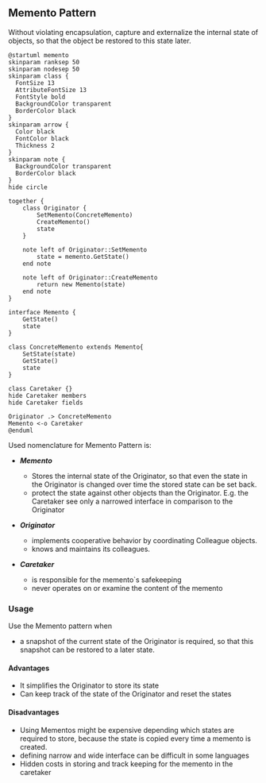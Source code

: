 ## Memento Pattern

Without violating encapsulation, capture and externalize the internal state of objects, so that the object be restored to this state later.

```plantuml
@startuml memento
skinparam ranksep 50
skinparam nodesep 50
skinparam class {
  FontSize 13
  AttributeFontSize 13
  FontStyle bold
  BackgroundColor transparent
  BorderColor black
}
skinparam arrow {
  Color black
  FontColor black
  Thickness 2
}
skinparam note {
  BackgroundColor transparent
  BorderColor black
}
hide circle

together {
    class Originator {
        SetMemento(ConcreteMemento)
        CreateMemento()
        state
    }

    note left of Originator::SetMemento
        state = memento.GetState()
    end note

    note left of Originator::CreateMemento
        return new Memento(state)
    end note
}

interface Memento {
    GetState()
    state
}

class ConcreteMemento extends Memento{
    SetState(state)
    GetState()
    state
}

class Caretaker {}
hide Caretaker members
hide Caretaker fields

Originator .> ConcreteMemento 
Memento <-o Caretaker
@enduml
```

Used nomenclature for Memento Pattern is:

* ***Memento***
  * Stores the internal state of the Originator, so that even the state in the Originator is changed over time the stored state can be set back.
  * protect the state against other objects than the Originator. E.g. the Caretaker see only a narrowed interface in comparison to the Originator

* ***Originator***
  * implements cooperative behavior by coordinating Colleague objects.
  * knows and maintains its colleagues.
* ***Caretaker***
  * is responsible for the memento`s safekeeping
  * never operates on or examine the content of the memento

### Usage

Use the Memento pattern when

* a snapshot of the current state of the Originator is required, so that this snapshot can be restored to a later state.

#### Advantages

* It simplifies the Originator to store its state
* Can keep track of the state of the Originator and reset the states

#### Disadvantages

* Using Mementos might be expensive depending which states are required to store, because the state is copied every time a memento is created.
* defining narrow and wide interface can be difficult in some languages
* Hidden costs in storing and track keeping for the memento in the caretaker
